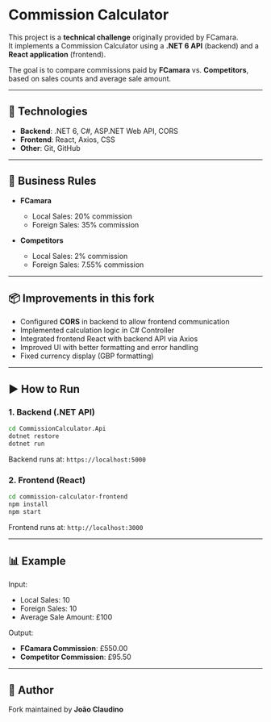 # Commission Calculator

This project is a **technical challenge** originally provided by FCamara.  
It implements a Commission Calculator using a **.NET 6 API** (backend) and a **React application** (frontend).  

The goal is to compare commissions paid by **FCamara** vs. **Competitors**, based on sales counts and average sale amount.  

---

## 🚀 Technologies

- **Backend**: .NET 6, C#, ASP.NET Web API, CORS  
- **Frontend**: React, Axios, CSS  
- **Other**: Git, GitHub  

---

## 🔧 Business Rules

- **FCamara**  
  - Local Sales: 20% commission  
  - Foreign Sales: 35% commission  

- **Competitors**  
  - Local Sales: 2% commission  
  - Foreign Sales: 7.55% commission  

---

## 📦 Improvements in this fork

- Configured **CORS** in backend to allow frontend communication  
- Implemented calculation logic in C# Controller  
- Integrated frontend React with backend API via Axios  
- Improved UI with better formatting and error handling  
- Fixed currency display (GBP formatting)  

---

## ▶️ How to Run

### 1. Backend (.NET API)
```bash
cd CommissionCalculator.Api
dotnet restore
dotnet run
```
Backend runs at: `https://localhost:5000`

### 2. Frontend (React)
```bash
cd commission-calculator-frontend
npm install
npm start
```
Frontend runs at: `http://localhost:3000`

---

## 📊 Example

Input:  
- Local Sales: 10  
- Foreign Sales: 10  
- Average Sale Amount: £100  

Output:  
- **FCamara Commission**: £550.00  
- **Competitor Commission**: £95.50  

---

## 📌 Author

Fork maintained by **João Claudino**  
